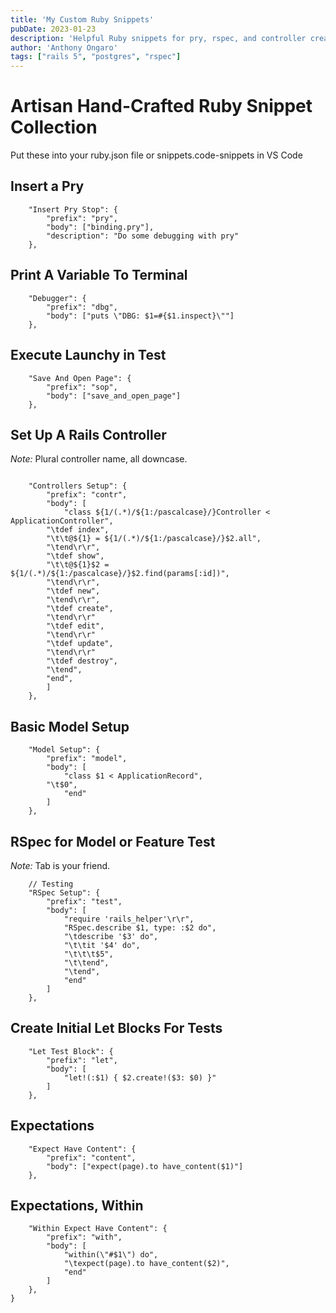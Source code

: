 ```yaml
---
title: 'My Custom Ruby Snippets'
pubDate: 2023-01-23
description: 'Helpful Ruby snippets for pry, rspec, and controller creation'
author: 'Anthony Ongaro'
tags: ["rails 5", "postgres", "rspec"]
---
```

# Artisan Hand-Crafted Ruby Snippet Collection
<p>Put these into your ruby.json file or snippets.code-snippets in VS Code</p>

## Insert a Pry
```
	"Insert Pry Stop": {
		"prefix": "pry",
		"body": ["binding.pry"],
		"description": "Do some debugging with pry"
	},
```
## Print A Variable To Terminal
```
	"Debugger": {
		"prefix": "dbg",
		"body": ["puts \"DBG: $1=#{$1.inspect}\""]
	},
```
## Execute Launchy in Test
```
	"Save And Open Page": {
		"prefix": "sop",
		"body": ["save_and_open_page"]
	},
```
## Set Up A Rails Controller
*Note:* Plural controller name, all downcase.
```

	"Controllers Setup": {
		"prefix": "contr",
		"body": [
			"class ${1/(.*)/${1:/pascalcase}/}Controller < ApplicationController",
		"\tdef index",
		"\t\t@${1} = ${1/(.*)/${1:/pascalcase}/}$2.all",
		"\tend\r\r",
		"\tdef show",
		"\t\t@${1}$2 = ${1/(.*)/${1:/pascalcase}/}$2.find(params[:id])",
		"\tend\r\r",
		"\tdef new",
		"\tend\r\r",
		"\tdef create",
		"\tend\r\r"
		"\tdef edit",
		"\tend\r\r"
		"\tdef update",
		"\tend\r\r"
		"\tdef destroy",
		"\tend",
		"end",
		]
	},
```
## Basic Model Setup
```
	"Model Setup": {
		"prefix": "model",
		"body": [
			"class $1 < ApplicationRecord",
		"\t$0",
			"end"
		]
	},
```
## RSpec for Model or Feature Test 
*Note:* Tab is your friend.
```
	// Testing
	"RSpec Setup": {
		"prefix": "test",
		"body": [
			"require 'rails_helper'\r\r",
			"RSpec.describe $1, type: :$2 do",
			"\tdescribe '$3' do",
			"\t\tit '$4' do",
			"\t\t\t$5",
			"\t\tend",
			"\tend",
			"end"
		]
	},
```
## Create Initial Let Blocks For Tests
```
	"Let Test Block": {
		"prefix": "let",
		"body": [
			"let!(:$1) { $2.create!($3: $0) }"
		]
	},
```
## Expectations
```
	"Expect Have Content": {
		"prefix": "content",
		"body": ["expect(page).to have_content($1)"]
	},
```
## Expectations, Within
```
	"Within Expect Have Content": {
		"prefix": "with",
		"body": [
			"within(\"#$1\") do",
			"\texpect(page).to have_content($2)",
			"end"
		]
	},
}
```